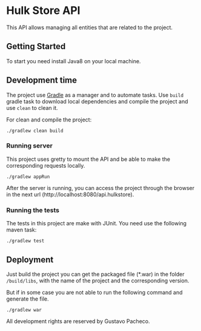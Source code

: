 # Hulk Store API
This API allows managing all entities that are related to the project.

## Getting Started
To start you need install Java8 on your local machine.

## Development time
The project use [Gradle](https://gradle.org/) as a manager and to automate 
tasks. Use `build` gradle task to download local dependencies and compile 
the project and use `clean` to clean it.

For clean and compile the project:
```
./gradlew clean build
```

### Running server
This project uses gretty to mount the API and be able to make the 
corresponding requests locally.
```
./gradlew appRun
```
After the server is running, you can access the project through the browser 
in the next url (http://localhost:8080/api.hulkstore).

### Running the tests
The tests in this project are make with JUnit. You need use the 
following maven task:
```
./gradlew test
```

## Deployment
Just build the project you can get the packaged file (*.war) in the folder 
`/build/libs`, with the name of the project and the corresponding version.

But if in some case you are not able to run the following command and 
generate the file.
```
./gradlew war
```

All development rights are reserved by Gustavo Pacheco.
